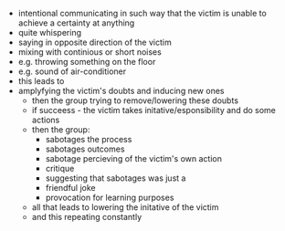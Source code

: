 - intentional communicating in such way that the victim is unable to achieve a certainty at anything
 - quite whispering 
 - saying in opposite direction of the victim 
 - mixing with continious or short noises
  - e.g. throwing something on the floor
  - e.g. sound of air-conditioner
 - this leads to
  - amplyfying the victim's doubts and inducing new ones
    - then the group trying to remove/lowering these doubts
     - if succeess - the victim takes initative/esponsibility and do some actions
      - then the group:
        - sabotages the process
        - sabotages outcomes
        - sabotage percieving of the victim's own action 
         - critique
         - suggesting that sabotages was just a
          - friendful joke
          - provocation for learning purposes
      - all that leads to lowering the initative of the victim
      - and this repeating constantly
